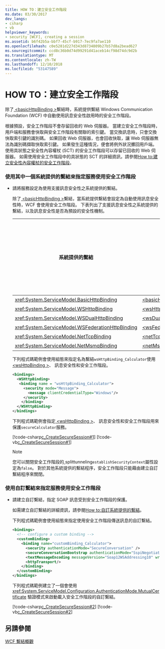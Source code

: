 ```yaml
---
title: HOW TO：建立安全工作階段
ms.date: 03/30/2017
dev_langs:
- csharp
- vb
helpviewer_keywords:
- security [WCF], creating a session
ms.assetid: b6f42b5a-bbf7-45cf-b917-7ec9fa7ae110
ms.openlocfilehash: c0e5281d227d343d8734809b27b57d8a2bead627
ms.sourcegitcommit: ccd8c36b0d74d99291d41aceb14cf98d74dc9d2b
ms.translationtype: MT
ms.contentlocale: zh-TW
ms.lasthandoff: 12/10/2018
ms.locfileid: "53147589"
---
```

# <a name="how-to-create-a-secure-session"></a>HOW TO：建立安全工作階段
除了[ \<basicHttpBinding >](../../../../docs/framework/configure-apps/file-schema/wcf/basichttpbinding.md)繫結時，系統提供繫結 Windows Communication Foundation (WCF) 中自動使用訊息安全性啟用時的安全工作階段。  
  
 根據預設，安全工作階段不會存留回收的 Web 伺服器。 當建立安全工作階段時，用戶端和服務會快取與安全工作階段有關聯的索引鍵。 當交換訊息時，只會交換快取索引鍵的識別碼。 如果回收 Web 伺服器，也會回收快取，讓 Web 伺服器無法為識別碼擷取快取索引鍵。 如果發生這種情況，便會將例外狀況擲回用戶端。 使用具狀態之安全性內容權杖 (SCT) 的安全工作階段可以存留已回收的 Web 伺服器。 如需使用安全工作階段中的具狀態的 SCT 的詳細資訊，請參閱[How to:建立安全性內容權杖的安全工作階段](../../../../docs/framework/wcf/feature-details/how-to-create-a-security-context-token-for-a-secure-session.md)。  
  
### <a name="to-specify-that-a-service-uses-secure-sessions-by-using-one-of-the-system-provided-bindings"></a>使用其中一個系統提供的繫結來指定服務使用安全工作階段  
  
-   請將服務設定為使用支援訊息安全性之系統提供的繫結。  
  
     除了[ \<basicHttpBinding >](../../../../docs/framework/configure-apps/file-schema/wcf/basichttpbinding.md)繫結，當系統提供繫結會設定為自動使用訊息安全性時，WCF 會使用安全工作階段。 下表列出了支援訊息安全性之系統提供的繫結，以及訊息安全性是否為預設的安全性機制。  
  
    |系統提供的繫結|組態項目|訊息安全性預設為開啟|  
    |------------------------------|---------------------------|------------------------------------|  
    |<xref:System.ServiceModel.BasicHttpBinding>|[\<basicHttpBinding>](../../../../docs/framework/configure-apps/file-schema/wcf/basichttpbinding.md)|否|  
    |<xref:System.ServiceModel.WSHttpBinding>|[\<wsHttpBinding>](../../../../docs/framework/configure-apps/file-schema/wcf/wshttpbinding.md)|是|  
    |<xref:System.ServiceModel.WSDualHttpBinding>|[\<wsDualHttpBinding>](../../../../docs/framework/configure-apps/file-schema/wcf/wsdualhttpbinding.md)|是|  
    |<xref:System.ServiceModel.WSFederationHttpBinding>|[\<wsFederationHttpBinding>](../../../../docs/framework/configure-apps/file-schema/wcf/wsfederationhttpbinding.md)|是|  
    |<xref:System.ServiceModel.NetTcpBinding>|[\<netTcpBinding>](../../../../docs/framework/configure-apps/file-schema/wcf/nettcpbinding.md)|否|  
    |<xref:System.ServiceModel.NetMsmqBinding>|[\<netMsmqBinding>](../../../../docs/framework/configure-apps/file-schema/wcf/netmsmqbinding.md)|否|  
  
     下列程式碼範例會使用組態來指定名為繫結`wsHttpBinding_Calculator`使用[ \<wsHttpBinding >](../../../../docs/framework/configure-apps/file-schema/wcf/wshttpbinding.md)、 訊息安全性和安全工作階段。  
  
    ```xml  
    <bindings>  
      <WSHttpBinding>  
       <binding name = "wsHttpBinding_Calculator">  
         <security mode="Message">  
           <message clientCredentialType="Windows"/>  
         </security>  
        </binding>  
      </WSHttpBinding>  
    </bindings>  
    ```  
  
     下列程式碼範例會指定[ \<wsHttpBinding >](../../../../docs/framework/configure-apps/file-schema/wcf/wshttpbinding.md)、 訊息安全性和安全工作階段用來保護`secureCalculator`服務。  
  
     [!code-csharp[c_CreateSecureSession#1](../../../../samples/snippets/csharp/VS_Snippets_CFX/c_createsecuresession/cs/secureservice.cs#1)]
     [!code-vb[c_CreateSecureSession#1](../../../../samples/snippets/visualbasic/VS_Snippets_CFX/c_createsecuresession/vb/secureservice.vb#1)]  
  
    > [!NOTE]
    >  您可以關閉安全工作階段的[ <wsHttpBinding> ](../../../../docs/framework/configure-apps/file-schema/wcf/wshttpbinding.md) splittunneling`establishSecurityContext`屬性設定為`false`。 對於其他系統提供的繫結程序，安全工作階段只能藉由建立自訂繫結程序來關閉。  
  
### <a name="to-specify-that-a-service-uses-secure-sessions-by-using-a-custom-binding"></a>使用自訂繫結來指定服務使用安全工作階段  
  
-   請建立自訂繫結，指定 SOAP 訊息受到安全工作階段的保護。  
  
     如需建立自訂繫結的詳細資訊，請參閱[How to:自訂系統提供的繫結](../../../../docs/framework/wcf/extending/how-to-customize-a-system-provided-binding.md)。  
  
     下列程式碼範例會使用組態來指定使用安全工作階段傳送訊息的自訂繫結。  
  
    ```xml  
    <bindings>  
      <!-- configure a custom binding -->  
      <customBinding>  
        <binding name="customBinding_Calculator">  
          <security authenticationMode="SecureConversation" />  
          <secureConversationBootstrap authenticationMode="SspiNegotiated" />  
          <textMessageEncoding messageVersion="Soap12WSAddressing10" writeEncoding="utf-8"/>  
          <httpTransport/>  
        </binding>  
      </customBinding>  
    </bindings>  
    ```  
  
     下列程式碼範例建立了一個會使用 <xref:System.ServiceModel.Configuration.AuthenticationMode.MutualCertificate> 驗證模式來啟動載入安全工作階段的自訂繫結。  
  
     [!code-csharp[c_CreateSecureSession#2](../../../../samples/snippets/csharp/VS_Snippets_CFX/c_createsecuresession/cs/secureservice.cs#2)]
     [!code-vb[c_CreateSecureSession#2](../../../../samples/snippets/visualbasic/VS_Snippets_CFX/c_createsecuresession/vb/secureservice.vb#2)]  
  
## <a name="see-also"></a>另請參閱  
 [WCF 繫結概觀](../../../../docs/framework/wcf/bindings-overview.md)
